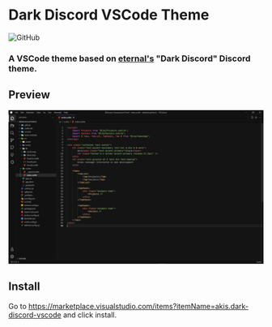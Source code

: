 # Dark Discord VSCode Theme


![GitHub](https://img.shields.io/github/license/akisblack/dark-discord-vscode?style=for-the-badge)

### A VSCode theme based on [eternal's](https://github.com/slow) "Dark Discord" Discord theme.

## Preview

![Preview](assets/preview.jpg)

## Install

Go to https://marketplace.visualstudio.com/items?itemName=akis.dark-discord-vscode and click install.